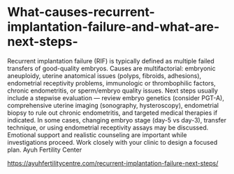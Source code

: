 # What-causes-recurrent-implantation-failure-and-what-are-next-steps-

Recurrent implantation failure (RIF) is typically defined as multiple failed transfers of good-quality embryos. Causes are multifactorial: embryonic aneuploidy, uterine anatomical issues (polyps, fibroids, adhesions), endometrial receptivity problems, immunologic or thrombophilic factors, chronic endometritis, or sperm/embryo quality issues. Next steps usually include a stepwise evaluation — review embryo genetics (consider PGT-A), comprehensive uterine imaging (sonography, hysteroscopy), endometrial biopsy to rule out chronic endometritis, and targeted medical therapies if indicated. In some cases, changing embryo stage (day-5 vs day-3), transfer technique, or using endometrial receptivity assays may be discussed. Emotional support and realistic counseling are important while investigations proceed. Work closely with your clinic to design a focused plan. 
Ayuh Fertility Center

https://ayuhfertilitycentre.com/recurrent-implantation-failure-next-steps/
